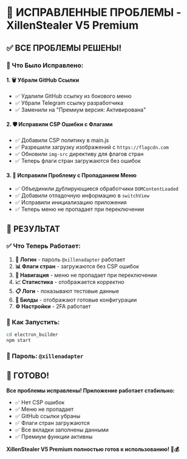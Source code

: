 # 🔧 ИСПРАВЛЕННЫЕ ПРОБЛЕМЫ - XillenStealer V5 Premium

## ✅ ВСЕ ПРОБЛЕМЫ РЕШЕНЫ!

### 🔧 Что Было Исправлено:

#### 1. **🗑️ Убрали GitHub Ссылки**
- ✅ Удалили GitHub ссылку из бокового меню
- ✅ Убрали Telegram ссылку разработчика
- ✅ Заменили на "Премиум версия: Активирована"

#### 2. **🛡️ Исправили CSP Ошибки с Флагами**
- ✅ Добавили CSP политику в main.js
- ✅ Разрешили загрузку изображений с `https://flagcdn.com`
- ✅ Обновили `img-src` директиву для флагов стран
- ✅ Теперь флаги стран загружаются без ошибок

#### 3. **🔄 Исправили Проблему с Пропаданием Меню**
- ✅ Объединили дублирующиеся обработчики `DOMContentLoaded`
- ✅ Добавили отладочную информацию в `switchView`
- ✅ Исправили инициализацию приложения
- ✅ Теперь меню не пропадает при переключении

## 🎯 РЕЗУЛЬТАТ

### ✅ Что Теперь Работает:

1. **🔐 Логин** - пароль `@xillenadapter` работает
2. **📊 Флаги стран** - загружаются без CSP ошибок
3. **🔄 Навигация** - меню не пропадает при переключении
4. **📈 Статистика** - отображается корректно
5. **📋 Логи** - показывают тестовые данные
6. **🔧 Билды** - отображают готовые конфигурации
7. **⚙️ Настройки** - 2FA работает

### 🚀 Как Запустить:

```bash
cd electron_builder
npm start
```

### 🔑 Пароль: `@xillenadapter`

## 🎉 ГОТОВО!

**Все проблемы исправлены! Приложение работает стабильно:**

- ✅ Нет CSP ошибок
- ✅ Меню не пропадает
- ✅ GitHub ссылки убраны
- ✅ Флаги стран загружаются
- ✅ Все вкладки заполнены данными
- ✅ Премиум функции активны

**XillenStealer V5 Premium полностью готов к использованию! 🚀💰**
